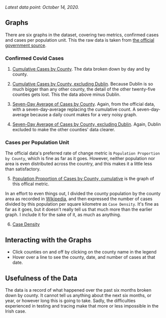 _Latest data point: October 14, 2020._

## Graphs

There are six graphs in the dataset, covering two metrics, confirmed cases and cases per population unit. This the raw data is taken from [the official government source](https://covid19ireland-geohive.hub.arcgis.com/datasets/d9be85b30d7748b5b7c09450b8aede63_0).

### Confirmed Covid Cases

1. [Cumulative Cases by County](/covid_ireland/plots/confirmedcovidcases_cumulative.html). The data broken down by day and by county.

2. [Cumulative Cases by County, excluding Dublin](/covid_ireland/plots/confirmedcovidcases_cumulative_excluding_dublin.html). Because Dublin is so much bigger than any other county, the detail of the other twenty-five counties gets lost. This the data above minus Dublin.

3. [Seven-Day Average of Cases by County](/covid_ireland/plots/confirmedcovidcases_seven_day_average.html). Again, from the official data, with a seven-day-average replacing the cumulative count. A seven-day-average because a daily count makes for a very noisy graph.

4. [Seven-Day Average of Cases by County, excluding Dublin](/covid_ireland/plots/confirmedcovidcases_seven_day_average_excluding_dublin.html). Again, Dublin excluded to make the other counties' data clearer.

### Cases per Population Unit

The official data's preferred rate of change metric is `Population Proportion by County`, which is fine as far as it goes. However, neither population nor area is even distributed across the country, and this makes it a little less than satisfactory.

5. [Population Proportion of Cases by County, cumulative](/covid_ireland/plots/populationproportioncovidcases_cumulative.html) is the graph of this offical metric.

In an effort to even things out, I divided the county population by the county area as recorded in [Wikipedia](https://en.wikipedia.org/wiki/List_of_Irish_counties_by_area), and then expressed the number of cases divided by this population per square kilometre as `Case Density`. It's fine as far as it goes, but it doesn't really tell us that much more than the earlier graph. I include it for the sake of it, as much as anything.

6. [Case Density](/covid_ireland/plots/casedensity_cumulative.html) 

## Interacting with the Graphs

* Click counties on and off by clicking on the county name in the legend
* Hover over a line to see the county, date, and number of cases at that date.

## Usefulness of the Data
The data is a record of what happened over the past six months broken down by county. It cannot tell us anything about the next six months, or year, or however long this is going to take. Sadly, the difficulties experienced in testing and tracing make that more or less impossible in the Irish case.